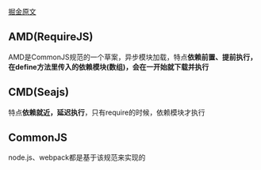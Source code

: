 [掘金原文](https://juejin.im/post/6844903983987834888)
## AMD(RequireJS)
AMD是CommonJS规范的一个草案，异步模块加载，特点**依赖前置、提前执行，在define方法里传入的依赖模块(数组)，会在一开始就下载并执行**
## CMD(Seajs)
特点**依赖就近，延迟执行**，只有require的时候，依赖模块才执行
## CommonJS
node.js、webpack都是基于该规范来实现的
